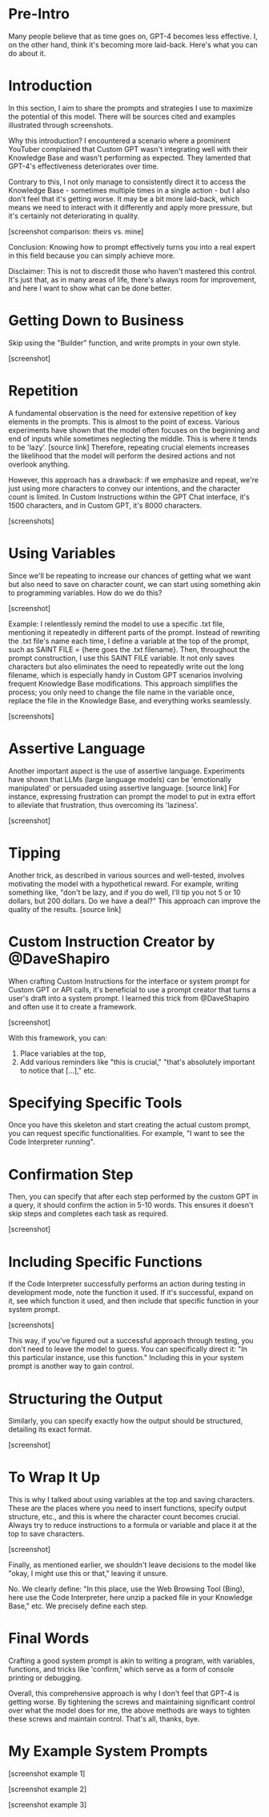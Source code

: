 # Pre-Intro
Many people believe that as time goes on, GPT-4 becomes less effective. I, on the other hand, think it's becoming more laid-back. Here's what you can do about it.

# Introduction
In this section, I aim to share the prompts and strategies I use to maximize the potential of this model. There will be sources cited and examples illustrated through screenshots.

Why this introduction? I encountered a scenario where a prominent YouTuber complained that Custom GPT wasn't integrating well with their Knowledge Base and wasn't performing as expected. They lamented that GPT-4's effectiveness deteriorates over time.

Contrary to this, I not only manage to consistently direct it to access the Knowledge Base - sometimes multiple times in a single action - but I also don't feel that it's getting worse. It may be a bit more laid-back, which means we need to interact with it differently and apply more pressure, but it's certainly not deteriorating in quality.

[screenshot comparison: theirs vs. mine]

Conclusion: Knowing how to prompt effectively turns you into a real expert in this field because you can simply achieve more.

Disclaimer: This is not to discredit those who haven't mastered this control. It's just that, as in many areas of life, there's always room for improvement, and here I want to show what can be done better.

# Getting Down to Business
Skip using the "Builder" function, and write prompts in your own style.

[screenshot]

# Repetition
A fundamental observation is the need for extensive repetition of key elements in the prompts. This is almost to the point of excess. Various experiments have shown that the model often focuses on the beginning and end of inputs while sometimes neglecting the middle. This is where it tends to be 'lazy'. [source link]
Therefore, repeating crucial elements increases the likelihood that the model will perform the desired actions and not overlook anything.

However, this approach has a drawback: if we emphasize and repeat, we're just using more characters to convey our intentions, and the character count is limited. In Custom Instructions within the GPT Chat interface, it's 1500 characters, and in Custom GPT, it's 8000 characters.

[screenshots]

# Using Variables
Since we'll be repeating to increase our chances of getting what we want but also need to save on character count, we can start using something akin to programming variables.
How do we do this? 

[screenshot]

Example: I relentlessly remind the model to use a specific .txt file, mentioning it repeatedly in different parts of the prompt. Instead of rewriting the .txt file's name each time, I define a variable at the top of the prompt, such as SAINT FILE = {here goes the .txt filename}.
Then, throughout the prompt construction, I use this SAINT FILE variable. It not only saves characters but also eliminates the need to repeatedly write out the long filename, which is especially handy in Custom GPT scenarios involving frequent Knowledge Base modifications.
This approach simplifies the process; you only need to change the file name in the variable once, replace the file in the Knowledge Base, and everything works seamlessly.

[screenshots]

# Assertive Language
Another important aspect is the use of assertive language. Experiments have shown that LLMs (large language models) can be 'emotionally manipulated' or persuaded using assertive language. [source link]
For instance, expressing frustration can prompt the model to put in extra effort to alleviate that frustration, thus overcoming its 'laziness'.

[screenshot]

# Tipping
Another trick, as described in various sources and well-tested, involves motivating the model with a hypothetical reward. For example, writing something like, "don't be lazy, and if you do well, I'll tip you not 5 or 10 dollars, but 200 dollars. Do we have a deal?" This approach can improve the quality of the results. [source link]

# Custom Instruction Creator by @DaveShapiro
When crafting Custom Instructions for the interface or system prompt for Custom GPT or API calls, it's beneficial to use a prompt creator that turns a user's draft into a system prompt. I learned this trick from @DaveShapiro and often use it to create a framework.

[screenshot]

With this framework, you can:
1. Place variables at the top,
2. Add various reminders like "this is crucial," "that's absolutely important to notice that [...]," etc.

# Specifying Specific Tools
Once you have this skeleton and start creating the actual custom prompt, you can request specific functionalities. For example, "I want to see the Code Interpreter running".

# Confirmation Step
Then, you can specify that after each step performed by the custom GPT in a query, it should confirm the action in 5-10 words. This ensures it doesn't skip steps and completes each task as required.

[screenshot]

# Including Specific Functions
If the Code Interpreter successfully performs an action during testing in development mode, note the function it used. If it's successful, expand on it, see which function it used, and then include that specific function in your system prompt.

[screenshots]

This way, if you've figured out a successful approach through testing, you don't need to leave the model to guess. You can specifically direct it: "In this particular instance, use this function." Including this in your system prompt is another way to gain control.

# Structuring the Output
Similarly, you can specify exactly how the output should be structured, detailing its exact format.

[screenshot]

# To Wrap It Up
This is why I talked about using variables at the top and saving characters. These are the places where you need to insert functions, specify output structure, etc., and this is where the character count becomes crucial.
Always try to reduce instructions to a formula or variable and place it at the top to save characters.

[screenshot]

Finally, as mentioned earlier, we shouldn't leave decisions to the model like "okay, I might use this or that," leaving it unsure.

No. We clearly define: "In this place, use the Web Browsing Tool (Bing), here use the Code Interpreter, here unzip a packed file in your Knowledge Base," etc. We precisely define each step.

# Final Words
Crafting a good system prompt is akin to writing a program, with variables, functions, and tricks like 'confirm,' which serve as a form of console printing or debugging.

Overall, this comprehensive approach is why I don't feel that GPT-4 is getting worse. By tightening the screws and maintaining significant control over what the model does for me, the above methods are ways to tighten these screws and maintain control. That's all, thanks, bye.

# My Example System Prompts

[screenshot example 1]

[screenshot example 2]

[screenshot example 3]